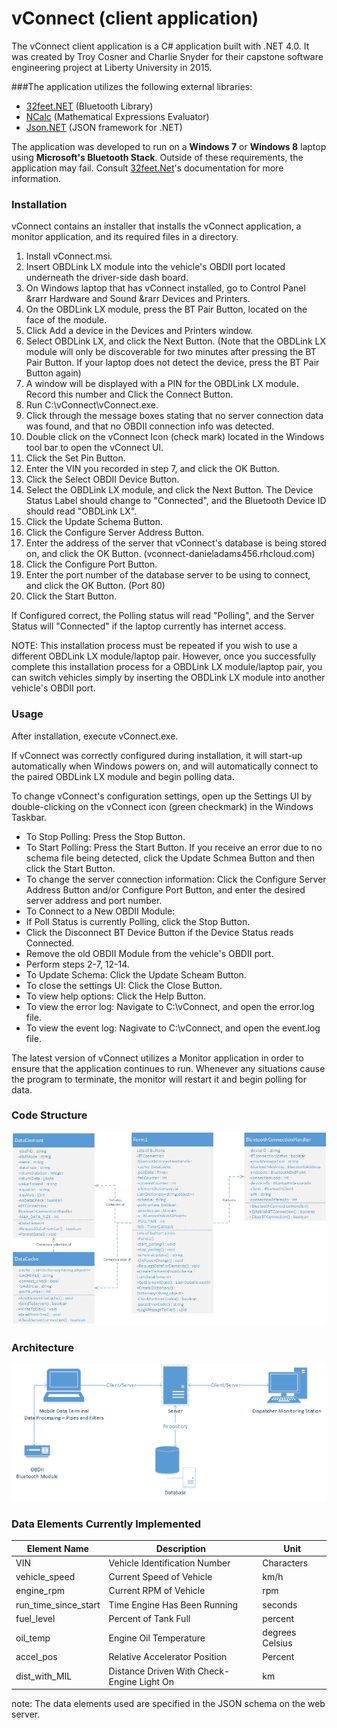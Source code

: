 # vConnect (client application)

The vConnect client application is a C# application built with .NET 4.0. It was created by Troy Cosner and Charlie Snyder for their capstone software engineering project at Liberty University in 2015.

###The application utilizes the following external libraries:
  * [32feet.NET][1] (Bluetooth Library)
  * [NCalc][2] (Mathematical Expressions Evaluator)
  * [Json.NET][3] (JSON framework for .NET)
  
The application was developed to run on a **Windows 7** or **Windows 8** laptop using **Microsoft's Bluetooth Stack**. Outside of these requirements, the application may fail.
Consult [32feet.Net][4]'s documentation for more information.  
  
### Installation
vConnect contains an installer that installs the vConnect application, a monitor application, and its required files in a directory. 

  1. Install vConnect.msi.
  2. Insert OBDLink LX module into the vehicle's OBDII port located underneath the driver-side dash board.
  3. On Windows laptop that has vConnect installed, go to Control Panel &rarr Hardware and Sound &rarr Devices and Printers.
  4. On the OBDLink LX module, press the BT Pair Button, located on the face of the module.
  5. Click Add a device in the Devices and Printers window. 
  6. Select OBDLink LX, and click the Next Button. (Note that the OBDLink LX module will only be discoverable for two minutes after pressing the BT Pair Button. If your laptop does not detect the device, press the BT Pair Button again)
  7. A window will be displayed with a PIN for the OBDLink LX module. Record this number and Click the Connect Button.
  8. Run C:\vConnect\vConnect.exe.
  9. Click through the message boxes stating that no server connection data was found, and that no OBDII connection info was detected.
  10. Double click on the vConnect Icon (check mark) located in the Windows tool bar to open the vConnect UI.
  11. Click the Set Pin Button.
  12. Enter the VIN you recorded in step 7, and click the OK Button.
  13. Click the Select OBDII Device Button.
  14. Select the OBDLink LX module, and click the Next Button. The Device Status Label should change to "Connected", and the Bluetooth Device ID should read "OBDLink LX".
  15. Click the Update Schema Button.
  16. Click the Configure Server Address Button.
  17. Enter the address of the server that vConnect's database is being stored on, and click the OK Button. (vconnect-danieladams456.rhcloud.com)
  18. Click the Configure Port Button.
  19. Enter the port number of the database server to be using to connect, and click the OK Button. (Port 80) 
  20. Click the Start Button.
 
If Configured correct, the Polling status will read "Polling", and the Server Status will "Connected" if the laptop currently has internet access. 

NOTE: This installation process must be repeated if you wish to use a different OBDLink LX module/laptop pair. However, once you successfully complete this installation process for a OBDLink LX module/laptop pair, you can switch vehicles simply by inserting the OBDLink LX module into another vehicle's OBDII port.

  
  
### Usage
After installation, execute vConnect.exe.

If vConnect was correctly configured during installation, it will start-up automatically when Windows powers on, and will automatically connect to the paired OBDLink LX module and begin polling data.

To change vConnect's configuration settings, open up the Settings UI by double-clicking on the vConnect icon (green checkmark) in the Windows Taskbar.

  * To Stop Polling: Press the Stop Button.
  * To Start Polling: Press the Start Button. If you receive an error due to no schema file being detected, click the Update Schmea Button and then click the Start Button.
  * To change the server connection information: Click the Configure Server Address Button and/or Configure Port Button, and enter the desired server address and port number.
  * To Connect to a New OBDII Module: 
 * If Poll Status is currently Polling, click the Stop Button.
 * Click the Disconnect BT Device Button if the Device Status reads Connected.
 * Remove the old OBDII Module from the vehicle's OBDII port.
 * Perform steps 2-7, 12-14.
  * To Update Schema: Click the Update Scheam Button.
  * To close the settings UI: Click the Close Button.
  * To view help options: Click the Help Button.
  * To view the error log: Navigate to C:\vConnect, and open the error.log file.
  * To view the event log: Nagivate to C:\vConnect, and open the event.log file.

The latest version of vConnect utilizes a Monitor application in order to ensure that the application continues to run. Whenever any situations cause the program to terminate, the monitor will restart it and begin polling for data.

### Code Structure
![alt text](vConnect/Images/classDiagram.jpg)

### Architecture
![alt text](vConnect/Images/architecture.png)

### Data Elements Currently Implemented
| Element Name | Description | Unit |
| ------------ | ----------- | ---- |
| VIN | Vehicle Identification Number | Characters |
| vehicle_speed | Current Speed of Vehicle | km/h |
| engine_rpm | Current RPM of Vehicle | rpm |
| run_time_since_start | Time Engine Has Been Running | seconds |
| fuel_level | Percent of Tank Full | percent |
| oil_temp | Engine Oil Temperature | degrees Celsius |
| accel_pos | Relative Accelerator Position | Percent |
| dist_with_MIL | Distance Driven With Check-Engine Light On | km |
note: The data elements used are specified in the JSON schema on the web server.  
  
[1]: https://32feet.codeplex.com/
[2]: https://ncalc.codeplex.com/
[3]: http://www.newtonsoft.com/json
[4]: https://32feet.codeplex.com/wikipage?title=Supported%20Hardware%20and%20Software